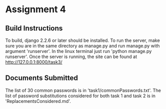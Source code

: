 # Assignment 4

## Build Instructions
To build, django 2.2.6 or later should be installed. To run the server, make sure you are in the same directory as manage.py and run manage.py with argument 'runserver'. In the linux terminal just run 'python manage.py runserver'. Once the server is running, the site can be found at http://127.0.0.1:8000/task3/

## Documents Submitted
The list of 30 common passwords is in 'task1/commonPasswords.txt'. The list of password substitutions considered for both task 1 and task 2 is in 'ReplacementsConsidered.md'.
